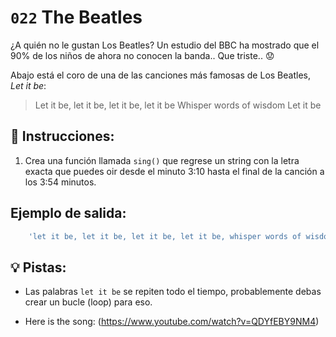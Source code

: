 # `022` The Beatles 

¿A quién no le gustan Los Beatles? Un estudio del BBC ha mostrado que el 90% de los niños de ahora no conocen la banda.. Que triste.. :worried:

Abajo está el coro de una de las canciones más famosas de Los Beatles, *Let it be*:

> Let it be, let it be, let it be, let it be
> Whisper words of wisdom
> Let it be

## 📝 Instrucciones:

1. Crea una función llamada `sing()` que regrese un string con la letra exacta que puedes oir desde el minuto 3:10 hasta el final de la canción a los 3:54 minutos. 

## Ejemplo de salida:

```js
    'let it be, let it be, let it be, let it be, whisper words of wisdom, let it be, let it be, let it be, let it be, let it be, there will be an answer, let it be'
```

## 💡 Pistas:

+ Las palabras `let it be` se repiten todo el tiempo, probablemente debas crear un bucle (loop) para eso.

+ Here is the song: (https://www.youtube.com/watch?v=QDYfEBY9NM4)
